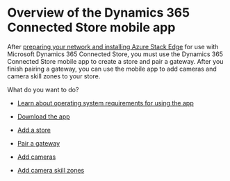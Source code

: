 
# Overview of the Dynamics 365 Connected Store mobile app

After [preparing your network and installing Azure Stack Edge](ase-install.md) for use with Microsoft Dynamics 365 Connected Store, you must use the Dynamics 365 Connected Store mobile app to create a store and pair a gateway. After you finish pairing a gateway, you can use the mobile app to add cameras and camera skill zones to your store.

What do you want to do?

- [Learn about operating system requirements for using the app](mobile-app-requirements.md)

- [Download the app](mobile-app-download.md)

- [Add a store](mobile-app-add-store.md)

- [Pair a gateway](mobile-app-pair-gateway.md)

- [Add cameras](mobile-app-add-cameras.md)

- [Add camera skill zones](mobile-app-add-camera-skill-zones.md)
